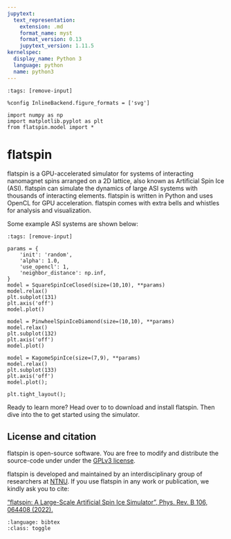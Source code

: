```yaml
---
jupytext:
  text_representation:
    extension: .md
    format_name: myst
    format_version: 0.13
    jupytext_version: 1.11.5
kernelspec:
  display_name: Python 3
  language: python
  name: python3
---
```


```{code-cell} ipython3
:tags: [remove-input]

%config InlineBackend.figure_formats = ['svg']

import numpy as np
import matplotlib.pyplot as plt
from flatspin.model import *
```

# flatspin
flatspin is a GPU-accelerated simulator for systems of interacting nanomagnet spins arranged on a 2D lattice, also known as Artificial Spin Ice (ASI).
flatspin can simulate the dynamics of large ASI systems with thousands of interacting elements.
flatspin is written in Python and uses OpenCL for GPU acceleration.
flatspin comes with extra bells and whistles for analysis and visualization.

Some example ASI systems are shown below:

```{code-cell} ipython3
:tags: [remove-input]

params = {
    'init': 'random',
    'alpha': 1.0,
    'use_opencl': 1,
    'neighbor_distance': np.inf,
}
model = SquareSpinIceClosed(size=(10,10), **params)
model.relax()
plt.subplot(131)
plt.axis('off')
model.plot()

model = PinwheelSpinIceDiamond(size=(10,10), **params)
model.relax()
plt.subplot(132)
plt.axis('off')
model.plot()

model = KagomeSpinIce(size=(7,9), **params)
model.relax()
plt.subplot(133)
plt.axis('off')
model.plot();

plt.tight_layout();
```

Ready to learn more?
Head over to [](installation) to download and install flatspin.
Then dive into the [](quickstart) to get started using the simulator.

## License and citation
flatspin is open-source software.
You are free to modify and distribute the source-code under under the [GPLv3 license](https://www.gnu.org/licenses/gpl-3.0.en.html).

flatspin is developed and maintained by an interdisciplinary group of researchers at [NTNU](https://www.ntnu.edu/ie/eecs).
If you use flatspin in any work or publication, we kindly ask you to cite:

[“flatspin: A Large-Scale Artificial Spin Ice Simulator”, Phys. Rev. B 106, 064408 (2022).](https://doi.org/10.1103/PhysRevB.106.064408)

```{literalinclude} flatspin.bib
:language: bibtex
:class: toggle
```

